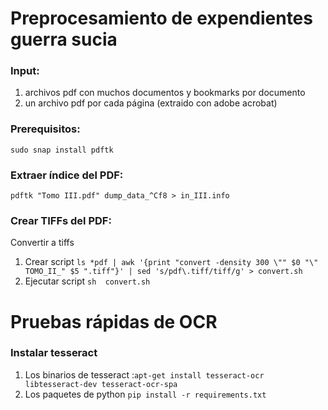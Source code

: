 # Preprocesamiento de expendientes guerra sucia

### Input: 
1. archivos pdf con muchos documentos y bookmarks por documento
2. un archivo pdf por cada página (extraido con adobe acrobat)

### Prerequisitos:
``` sudo snap install pdftk ```

### Extraer índice del PDF:
```pdftk "Tomo III.pdf" dump_data_^Cf8 > in_III.info```

### Crear TIFFs del PDF:
Convertir a tiffs 
1. Crear script ``` ls *pdf | awk '{print "convert -density 300 \"" $0 "\" TOMO_II_" $5 ".tiff"}' | sed 's/pdf\.tiff/tiff/g' > convert.sh ```
2. Ejecutar script ```sh  convert.sh```

# Pruebas rápidas de OCR

### Instalar tesseract

1. Los binarios de tesseract :```apt-get install tesseract-ocr libtesseract-dev tesseract-ocr-spa```
2. Los paquetes de python ```pip install -r requirements.txt```